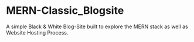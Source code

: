 # MERN-Classic_Blogsite

A simple Black & White Blog-Site built to explore the MERN stack as well as Website Hosting Process.
